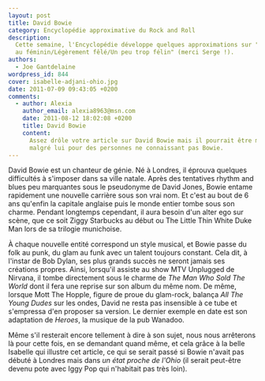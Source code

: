 ```yaml
---
layout: post
title: David Bowie
category: Encyclopédie approximative du Rock and Roll
description:
  Cette semaine, l'Encyclopédie développe quelques approximations sur "Un mâle
  au féminin/Légèrement fêlé/Un peu trop félin" (merci Serge !).
authors:
  - Joe Gantdelaine
wordpress_id: 844
cover: isabelle-adjani-ohio.jpg
date: 2011-07-09 09:43:05 +0200
comments:
  - author: Alexia
    author_email: alexia8963@msn.com
    date: 2011-08-12 18:02:08 +0200
    title: David Bowie
    content:
      Assez drôle votre article sur David Bowie mais il pourrait être mensonger
      malgré lui pour des personnes ne connaissant pas Bowie.
---
```


David Bowie est un chanteur de génie. Né à Londres, il éprouva quelques
difficultés à s'imposer dans sa ville natale. Après des tentatives rhythm and
blues peu marquantes sous le pseudonyme de David Jones, Bowie entame rapidement
une nouvelle carrière sous son vrai nom. Et c'est au bout de 6 ans qu'enfin la
capitale anglaise puis le monde entier tombe sous son charme. Pendant longtemps
cependant, il aura besoin d'un alter ego sur scène, que ce soit Ziggy Starbucks
au début ou The Little Thin White Duke Man lors de sa trilogie munichoise.

À chaque nouvelle entité correspond un style musical, et Bowie passe du folk au
punk, du glam au funk avec un talent toujours constant. Cela dit, à l'instar de
Bob Dylan, ses plus grands succès ne seront jamais ses créations propres. Ainsi,
lorsqu'il assiste au show MTV Unplugged de Nirvana, il tombe directement sous le
charme de _The Man Who Sold The World_ dont il fera une reprise sur son album du
même nom. De même, lorsque Mott The Hopple, figure de proue du glam-rock,
balança _All The Young Dudes_ sur les ondes, David ne resta pas insensible à ce
tube et s'empressa d'en proposer sa version. Le dernier exemple en date est son
adaptation de _Heroes_, la musique de la pub Wanadoo.

Même s'il resterait encore tellement à dire à son sujet, nous nous arrêterons là
pour cette fois, en se demandant quand même, et cela grâce à la belle Isabelle
qui illustre cet article, ce qui se serait passé si Bowie n'avait pas débuté à
Londres mais dans _un état proche de l'Ohio_ (il serait peut-être devenu pote
avec Iggy Pop qui n'habitait pas très loin).

